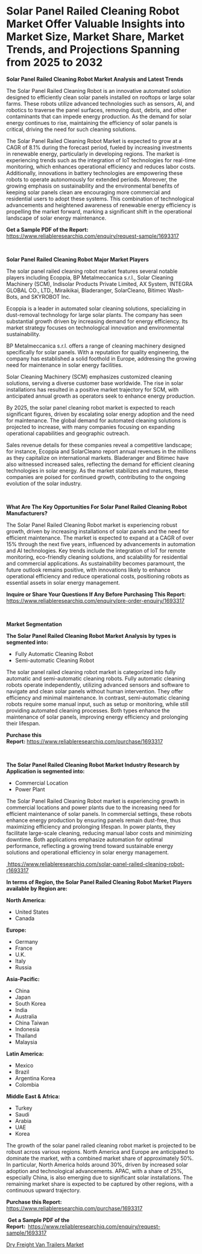 <p><h1>Solar Panel Railed Cleaning Robot Market Offer Valuable Insights into Market Size, Market Share, Market Trends, and Projections Spanning from 2025 to 2032</h1></p><p><strong>Solar Panel Railed Cleaning Robot Market Analysis and Latest Trends</strong></p>
<p><p>The Solar Panel Railed Cleaning Robot is an innovative automated solution designed to efficiently clean solar panels installed on rooftops or large solar farms. These robots utilize advanced technologies such as sensors, AI, and robotics to traverse the panel surfaces, removing dust, debris, and other contaminants that can impede energy production. As the demand for solar energy continues to rise, maintaining the efficiency of solar panels is critical, driving the need for such cleaning solutions.</p><p>The Solar Panel Railed Cleaning Robot Market is expected to grow at a CAGR of 8.1% during the forecast period, fueled by increasing investments in renewable energy, particularly in developing regions. The market is experiencing trends such as the integration of IoT technologies for real-time monitoring, which enhances operational efficiency and reduces labor costs. Additionally, innovations in battery technologies are empowering these robots to operate autonomously for extended periods. Moreover, the growing emphasis on sustainability and the environmental benefits of keeping solar panels clean are encouraging more commercial and residential users to adopt these systems. This combination of technological advancements and heightened awareness of renewable energy efficiency is propelling the market forward, marking a significant shift in the operational landscape of solar energy maintenance.</p></p>
<p><strong>Get a Sample PDF of the Report:&nbsp;</strong> <a href="https://www.reliableresearchiq.com/enquiry/request-sample/1693317?utm_campaign=3513&utm_medium=2&utm_source=Github&utm_content=ia&utm_term=27032025&utm_id=solar-panel-railed-cleaning-robot">https://www.reliableresearchiq.com/enquiry/request-sample/1693317</a></p>
<p>&nbsp;</p>
<p><strong>Solar Panel Railed Cleaning Robot Major Market Players</strong></p>
<p><p>The solar panel railed cleaning robot market features several notable players including Ecoppia, BP Metalmeccanica s.r.l., Solar Cleaning Machinery (SCM), Indisolar Products Private Limited, AX System, INTEGRA GLOBAL CO., LTD., Miraikikai, Bladeranger, SolarCleano, Bitimec Wash-Bots, and SKYROBOT Inc. </p><p>Ecoppia is a leader in automated solar cleaning solutions, specializing in dust-removal technology for large solar plants. The company has seen substantial growth driven by increasing demand for energy efficiency. Its market strategy focuses on technological innovation and environmental sustainability.</p><p>BP Metalmeccanica s.r.l. offers a range of cleaning machinery designed specifically for solar panels. With a reputation for quality engineering, the company has established a solid foothold in Europe, addressing the growing need for maintenance in solar energy facilities.</p><p>Solar Cleaning Machinery (SCM) emphasizes customized cleaning solutions, serving a diverse customer base worldwide. The rise in solar installations has resulted in a positive market trajectory for SCM, with anticipated annual growth as operators seek to enhance energy production.</p><p>By 2025, the solar panel cleaning robot market is expected to reach significant figures, driven by escalating solar energy adoption and the need for maintenance. The global demand for automated cleaning solutions is projected to increase, with many companies focusing on expanding operational capabilities and geographic outreach.</p><p>Sales revenue details for these companies reveal a competitive landscape; for instance, Ecoppia and SolarCleano report annual revenues in the millions as they capitalize on international markets. Bladeranger and Bitimec have also witnessed increased sales, reflecting the demand for efficient cleaning technologies in solar energy. As the market stabilizes and matures, these companies are poised for continued growth, contributing to the ongoing evolution of the solar industry.</p></p>
<p>&nbsp;</p>
<p><strong>What Are The Key Opportunities For Solar Panel Railed Cleaning Robot Manufacturers?</strong></p>
<p><p>The Solar Panel Railed Cleaning Robot market is experiencing robust growth, driven by increasing installations of solar panels and the need for efficient maintenance. The market is expected to expand at a CAGR of over 15% through the next five years, influenced by advancements in automation and AI technologies. Key trends include the integration of IoT for remote monitoring, eco-friendly cleaning solutions, and scalability for residential and commercial applications. As sustainability becomes paramount, the future outlook remains positive, with innovations likely to enhance operational efficiency and reduce operational costs, positioning robots as essential assets in solar energy management.</p></p>
<p><strong>Inquire or Share Your Questions If Any Before Purchasing This Report:</strong> <a href="https://www.reliableresearchiq.com/enquiry/pre-order-enquiry/1693317?utm_campaign=3513&utm_medium=2&utm_source=Github&utm_content=ia&utm_term=27032025&utm_id=solar-panel-railed-cleaning-robot">https://www.reliableresearchiq.com/enquiry/pre-order-enquiry/1693317</a></p>
<p>&nbsp;</p>
<p><strong>Market Segmentation</strong></p>
<p><strong>The Solar Panel Railed Cleaning Robot Market Analysis by types is segmented into:</strong></p>
<p><ul><li>Fully Automatic Cleaning Robot</li><li>Semi-automatic Cleaning Robot</li></ul></p>
<p><p>The solar panel railed cleaning robot market is categorized into fully automatic and semi-automatic cleaning robots. Fully automatic cleaning robots operate independently, utilizing advanced sensors and software to navigate and clean solar panels without human intervention. They offer efficiency and minimal maintenance. In contrast, semi-automatic cleaning robots require some manual input, such as setup or monitoring, while still providing automated cleaning processes. Both types enhance the maintenance of solar panels, improving energy efficiency and prolonging their lifespan.</p></p>
<p><strong>Purchase this Report:&nbsp;</strong><a href="https://www.reliableresearchiq.com/purchase/1693317?utm_campaign=3513&utm_medium=2&utm_source=Github&utm_content=ia&utm_term=27032025&utm_id=solar-panel-railed-cleaning-robot">https://www.reliableresearchiq.com/purchase/1693317</a></p>
<p>&nbsp;</p>
<p><strong>The Solar Panel Railed Cleaning Robot Market Industry Research by Application is segmented into:</strong></p>
<p><ul><li>Commercial Location</li><li>Power Plant</li></ul></p>
<p><p>The Solar Panel Railed Cleaning Robot market is experiencing growth in commercial locations and power plants due to the increasing need for efficient maintenance of solar panels. In commercial settings, these robots enhance energy production by ensuring panels remain dust-free, thus maximizing efficiency and prolonging lifespan. In power plants, they facilitate large-scale cleaning, reducing manual labor costs and minimizing downtime. Both applications emphasize automation for optimal performance, reflecting a growing trend toward sustainable energy solutions and operational efficiency in solar energy management.</p></p>
<p><a href="https://www.reliableresearchiq.com/solar-panel-railed-cleaning-robot-r1693317?utm_campaign=3513&utm_medium=2&utm_source=Github&utm_content=ia&utm_term=27032025&utm_id=solar-panel-railed-cleaning-robot">&nbsp;https://www.reliableresearchiq.com/solar-panel-railed-cleaning-robot-r1693317</a></p>
<p><strong>In terms of Region, the Solar Panel Railed Cleaning Robot Market Players available by Region are:</strong></p>
<p>
    <p> <strong> North America: </strong>
        <ul>
            <li>United States</li>
            <li>Canada</li>
        </ul>
        </p> 
    <p> <strong> Europe: </strong>
        <ul>
            <li>Germany</li>
            <li>France</li>
            <li>U.K.</li>
            <li>Italy</li>
            <li>Russia</li>
        </ul>
        </p> 
    <p> <strong> Asia-Pacific: </strong>
        <ul>
            <li>China</li>
            <li>Japan</li>
            <li>South Korea</li>
            <li>India</li>
            <li>Australia</li>
            <li>China Taiwan</li>
            <li>Indonesia</li>
            <li>Thailand</li>
            <li>Malaysia</li>
        </ul>
        </p> 
    <p> <strong> Latin America: </strong>
        <ul>
            <li>Mexico</li>
            <li>Brazil</li>
            <li>Argentina Korea</li>
            <li>Colombia</li>
        </ul>
        </p> 
    <p> <strong> Middle East & Africa: </strong>
        <ul>
            <li>Turkey</li>
            <li>Saudi</li>
            <li>Arabia</li>
            <li>UAE</li>
            <li>Korea</li>
        </ul>
    </p>
    </p>
<p><p>The growth of the solar panel railed cleaning robot market is projected to be robust across various regions. North America and Europe are anticipated to dominate the market, with a combined market share of approximately 50%. In particular, North America holds around 30%, driven by increased solar adoption and technological advancements. APAC, with a share of 25%, especially China, is also emerging due to significant solar installations. The remaining market share is expected to be captured by other regions, with a continuous upward trajectory.</p></p>
<p><strong>Purchase this Report: </strong><a href="https://www.reliableresearchiq.com/purchase/1693317?utm_campaign=3513&utm_medium=2&utm_source=Github&utm_content=ia&utm_term=27032025&utm_id=solar-panel-railed-cleaning-robot">https://www.reliableresearchiq.com/purchase/1693317</a></p>
<p>&nbsp;<strong>Get a Sample PDF of the Report:&nbsp;&nbsp;</strong><a href="https://www.reliableresearchiq.com/enquiry/request-sample/1693317?utm_campaign=3513&utm_medium=2&utm_source=Github&utm_content=ia&utm_term=27032025&utm_id=solar-panel-railed-cleaning-robot">https://www.reliableresearchiq.com/enquiry/request-sample/1693317</a></p>
<p><strong></strong></p>
<p><p><a href="https://github.com/casimbrhelck/Market-Research-Report-List-1/blob/main/dry-freight-van-trailers-market.md?utm_campaign=3513&utm_medium=2&utm_source=Github&utm_content=ia&utm_term=27032025&utm_id=solar-panel-railed-cleaning-robot">Dry Freight Van Trailers Market</a></p></p>